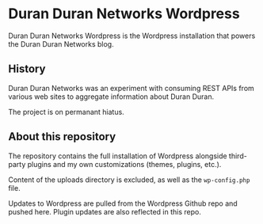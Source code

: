 # Duran Duran Networks Wordpress

Duran Duran Networks Wordpress is the Wordpress installation that powers the Duran Duran Networks blog.

## History

Duran Duran Networks was an experiment with consuming REST APIs from various web sites to aggregate information about Duran Duran.

The project is on permanant hiatus.

## About this repository

The repository contains the full installation of Wordpress alongside third-party plugins and my own customizations (themes, plugins, etc.).

Content of the uploads directory is excluded, as well as the ``wp-config.php`` file.

Updates to Wordpress are pulled from the Wordpress Github repo and pushed here. Plugin updates are also reflected in this repo.
